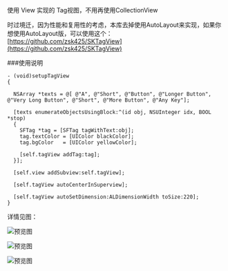 使用 View 实现的 Tag视图，不用再使用CollectionView

时过境迁，因为性能和复用性的考虑，本库去掉使用AutoLayout来实现，如果你想使用AutoLayout版，可以使用这个：[https://github.com/zsk425/SKTagView](https://github.com/zsk425/SKTagView)


###使用说明

```objc
- (void)setupTagView
{

  NSArray *texts = @[ @"A", @"Short", @"Button", @"Longer Button", @"Very Long Button", @"Short", @"More Button", @"Any Key"];

  [texts enumerateObjectsUsingBlock:^(id obj, NSUInteger idx, BOOL *stop)
  {
    SFTag *tag = [SFTag tagWithText:obj];
    tag.textColor = [UIColor blackColor];
    tag.bgColor   = [UIColor yellowColor];

    [self.tagView addTag:tag];
  }];

  [self.view addSubview:self.tagView];

  [self.tagView autoCenterInSuperview];

  [self.tagView autoSetDimension:ALDimensionWidth toSize:220];
}
```

详情见图：

![预览图][1]

![预览图][2]

![预览图][3]


  [1]: http://i3.tietuku.com/f55315bbb964ce21.jpg
  [2]: https://github.com/YiQieSuiYuan/SFTagView/blob/master/SFTagView-1.png
  [3]: https://github.com/YiQieSuiYuan/SFTagView/blob/master/SFTagView-2.png


